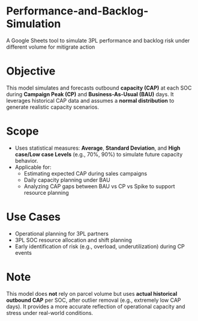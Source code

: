 # Performance-and-Backlog-Simulation
A Google Sheets tool to simulate 3PL performance and backlog risk under different volume for mitigrate action 

# Objective
This model simulates and forecasts outbound **capacity (CAP)** at each SOC during **Campaign Peak (CP)** and **Business-As-Usual (BAU)** days. It leverages historical CAP data and assumes a **normal distribution** to generate realistic capacity scenarios.

# Scope
- Uses statistical measures: **Average**, **Standard Deviation**, and **High case/Low case Levels** (e.g., 70%, 90%) to simulate future capacity behavior.
- Applicable for:
  - Estimating expected CAP during sales campaigns
  - Daily capacity planning under BAU
  - Analyzing CAP gaps between BAU vs CP vs Spike to support resource planning

# Use Cases
- Operational planning for 3PL partners
- 3PL SOC resource allocation and shift planning
- Early identification of risk (e.g., overload, underutilization) during CP events

# Note
This model does **not** rely on parcel volume but uses **actual historical outbound CAP** per SOC, after outlier removal (e.g., extremely low CAP days). It provides a more accurate reflection of operational capacity and stress under real-world conditions.

